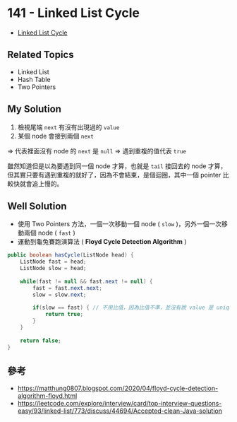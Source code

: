 # 141 - Linked List Cycle

* [Linked List Cycle](https://leetcode.com/problems/linked-list-cycle/submissions/)

## Related Topics
* Linked List
* Hash Table
* Two Pointers

## My Solution
1. 檢視尾端 `next` 有沒有出現過的 `value`
2. 某個 node 會接到兩個 `next`

&rArr; 代表裡面沒有 node 的 `next` 是 `null`
&rArr; 遇到重複的值代表 `true`

雖然知道但是以為要遇到同一個 node 才算，也就是 `tail` 接回去的 node 才算，但其實只要有遇到重複的就好了，因為不會結束，是個迴圈，其中一個 pointer 比較快就會追上慢的。

## Well Solution
* 使用 Two Pointers 方法，一個一次移動一個 node ( `slow` )，另外一個一次移動兩個 node ( `fast` )
* 運動到龜兔賽跑演算法 ( **Floyd Cycle Detection Algorithm** )

```java
public boolean hasCycle(ListNode head) {
    ListNode fast = head;
    ListNode slow = head;
    
    while(fast != null && fast.next != null) {
        fast = fast.next.next;
        slow = slow.next;
        
        if(slow == fast) { // 不用比值，因為比值不準，並沒有說 value 是 unique
            return true;
        }
    }
    
    return false;
}
```

## 參考
* https://matthung0807.blogspot.com/2020/04/floyd-cycle-detection-algorithm-floyd.html
* https://leetcode.com/explore/interview/card/top-interview-questions-easy/93/linked-list/773/discuss/44694/Accepted-clean-Java-solution